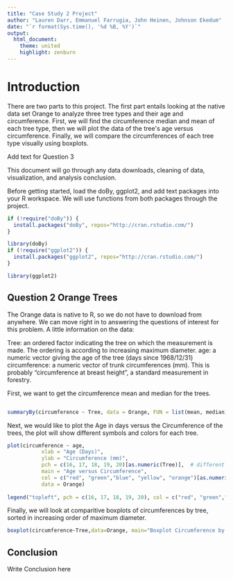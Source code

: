 ```yaml
---
title: "Case Study 2 Project"
author: "Lauren Darr, Emmanuel Farrugia, John Heinen, Johnson Ekedum"
date: "`r format(Sys.time(), '%d %B, %Y')`"
output: 
  html_document:
    theme: united
    highlight: zenburn
---
```



# Introduction
There are two parts to this project.  The first part entails looking at the native data set Orange to analyze three tree types and their age and circumference.  First, we will find the circumference median and mean of each tree type, then we will plot the data of the tree's age versus circumference.  Finally, we will compare the circumferences of each tree type visually using boxplots.

Add text for Question 3

This document will go through any data downloads, cleaning of data, visualization, and analysis conclusion.

Before getting started, load the doBy, ggplot2, and add text packages into your R workspace. We will use functions from both packages through the project.


```r
if (!require("doBy")) {
  install.packages("doBy", repos="http://cran.rstudio.com/") 
}
```

```r
library(doBy)
if (!require("ggplot2")) {
  install.packages("ggplot2", repos="http://cran.rstudio.com/") 
}
```

```r
library(ggplot2)
```


## Question 2 Orange Trees
The Orange data is native to R, so we do not have to download from anywhere.  We can move right in to answering the questions of interest for this problem.  A little information on the data:

Tree: an ordered factor indicating the tree on which the measurement is made. The ordering is
according to increasing maximum diameter.
age: a numeric vector giving the age of the tree (days since 1968/12/31)
circumference: a numeric vector of trunk circumferences (mm). This is probably “circumference
at breast height”, a standard measurement in forestry.

First, we want to get the circumference mean and median for the trees.
```r

summaryBy(circumference ~ Tree, data = Orange, FUN = list(mean, median))

```

Next, we would like to plot the Age in days versus the Circumference of the trees, the plot will show different symbols and colors for each tree.
```r
plot(circumference ~ age,
           xlab = "Age (Days)",
           ylab = "Circumference (mm)",
           pch = c(16, 17, 18, 19, 20)[as.numeric(Tree)],  # different 'pch' types 
           main = "Age versus Circumference",
           col = c("red", "green","blue", "yellow", "orange")[as.numeric(Tree)],
           data = Orange)
           
legend("topleft", pch = c(16, 17, 18, 19, 20), col = c("red", "green","blue", "yellow", "orange"), legend = c("1","2","3","4","5"), title = "Trees")
```

Finally, we will look at comparitive boxplots of circumferences by tree, sorted in increasing order of maximum diameter.
```r
boxplot(circumference~Tree,data=Orange, main="Boxplot Circumference by Tree", xlab="Tree", ylab="Circumference")

```


## Conclusion
Write Conclusion here